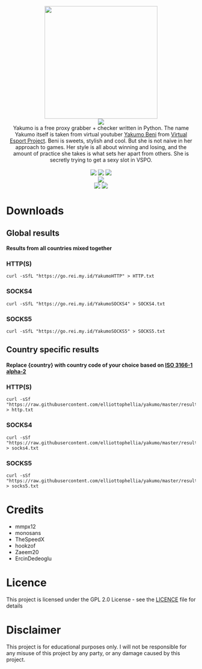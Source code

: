 <p align='center'>
<img src='https://i.ibb.co/YLQtsJY/yakumo.png' width='300'/><br/><img src="https://img.shields.io/badge/YAKUMO%20FREE%20CHECKED%20PROXY-2e3440?style=for-the-badge"/><br/>
Yakumo is a free proxy grabber + checker written in Python. The name Yakumo itself is taken from virtual youtuber <a href="https://www.youtube.com/channel/UCjXBuHmWkieBApgBhDuJMMQ">Yakumo Beni</a> from <a href="https://vspo.jp/">Virtual Esport Project</a>. Beni is sweets, stylish and cool. But she is not naive in her approach to games. Her style is all about winning and losing, and the amount of practice she takes is what sets her apart from others. She is secretly trying to get a sexy slot in VSPO.<br/><br/><img src="https://img.shields.io/badge/PYTHON-3.11-bf616a?style=flat-square"/> <img src="https://img.shields.io/badge/LICENE-GPL2.0-ebcb8b?style=flat-square"/> <img src="https://img.shields.io/badge/VERSION-0.0.2-a3be8c?style=flat-square"/><br/><img src="https://img.shields.io/badge/PLEASE%20HELP%20ME%20TO%20PAY%20MY%20VPS%20BILL-2e3440?style=for-the-badge"/><br/><a href="https://www.paypal.com/paypalme/elliottophellia"><img src="https://img.shields.io/badge/BUY%20ME%20A%20COFFEE-79B8CA?style=for-the-badge&logo=paypal&logoColor=white"/></a> <a href="https://saweria.co/elliottophellia"><img src="https://img.shields.io/badge/TRAKTIR%20SAYA%20KOPI-FAC76C?style=for-the-badge&logo=BuyMeACoffee&logoColor=black"/></a>
</p>
<h1></h1>

# Downloads

## Global results
#### Results from all countries mixed together
### HTTP(S)
```
curl -sSfL "https://go.rei.my.id/YakumoHTTP" > HTTP.txt
```
### SOCKS4
```
curl -sSfL "https://go.rei.my.id/YakumoSOCKS4" > SOCKS4.txt
```
### SOCKS5
```
curl -sSfL "https://go.rei.my.id/YakumoSOCKS5" > SOCKS5.txt
```
## Country specific results
#### Replace {country} with country code of your choice based on [ISO 3166-1 alpha-2](https://en.wikipedia.org/wiki/ISO_3166-1_alpha-2#Officially_assigned_code_elements)
### HTTP(S)
```
curl -sSf "https://raw.githubusercontent.com/elliottophellia/yakumo/master/results/http/country/{country}/http_{country}_checked.txt" > http.txt
```
### SOCKS4
```
curl -sSf "https://raw.githubusercontent.com/elliottophellia/yakumo/master/results/socks4/country/{country}/socks4_{country}_checked.txt" > socks4.txt
```
### SOCKS5
```
curl -sSf "https://raw.githubusercontent.com/elliottophellia/yakumo/master/results/socks5/country/{country}/socks5_{country}_checked.txt" > socks5.txt
```

# Credits

- mmpx12
- monosans
- TheSpeedX
- hookzof
- Zaeem20
- ErcinDedeoglu

# Licence

This project is licensed under the GPL 2.0 License - see the [LICENCE](https://github.com/elliottophellia/yakumo/blob/master/LICENSE) file for details

# Disclaimer

This project is for educational purposes only. I will not be responsible for any misuse of this project by any party, or any damage caused by this project.
